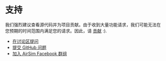 # 支持

我们强烈建议查看源代码并为项目贡献。由于收到大量功能请求，我们可能无法在您预期的时间范围内满足您的请求。因此，请 [贡献](CONTRIBUTING.md) :).

* [在讨论区提问](https://github.com/microsoft/AirSim/discussions) 
* [提交 GitHub 问题](https://github.com/Microsoft/AirSim/issues)
* [加入 AirSim Facebook 群组](https://www.facebook.com/groups/1225832467530667/) 